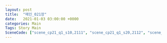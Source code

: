 ```yaml
---
layout: post
title:  "메인_021장"
date:   2021-01-03 03:00:00 +0000
categories: Main
Tags: Story Main
SceneCode: ["scene_cp21_q1_s10,2111", "scene_cp21_q1_s20,2112", "scene_cp21_q2_s10,2121", "scene_cp21_q2_s20,2122", "scene_cp21_q3_s10,2131", "scene_cp21_q3_s20,2132", "scene_cp21_q4_s10,2141", "scene_cp21_q4_s20,2142", "scene_cp21_q4_s30,2143"]
---
```

